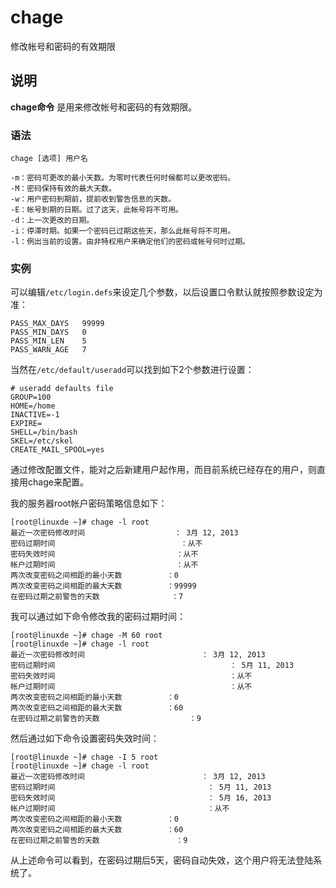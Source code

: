 chage
===

修改帐号和密码的有效期限

## 说明

**chage命令** 是用来修改帐号和密码的有效期限。

### 语法  

```
chage [选项] 用户名
```

  

```
-m：密码可更改的最小天数。为零时代表任何时候都可以更改密码。
-M：密码保持有效的最大天数。
-w：用户密码到期前，提前收到警告信息的天数。
-E：帐号到期的日期。过了这天，此帐号将不可用。
-d：上一次更改的日期。
-i：停滞时期。如果一个密码已过期这些天，那么此帐号将不可用。
-l：例出当前的设置。由非特权用户来确定他们的密码或帐号何时过期。
```

### 实例  

可以编辑`/etc/login.defs`来设定几个参数，以后设置口令默认就按照参数设定为准：

```
PASS_MAX_DAYS   99999
PASS_MIN_DAYS   0
PASS_MIN_LEN    5
PASS_WARN_AGE   7
```

当然在`/etc/default/useradd`可以找到如下2个参数进行设置：

```
# useradd defaults file
GROUP=100
HOME=/home
INACTIVE=-1
EXPIRE=
SHELL=/bin/bash
SKEL=/etc/skel
CREATE_MAIL_SPOOL=yes
```

通过修改配置文件，能对之后新建用户起作用，而目前系统已经存在的用户，则直接用chage来配置。

我的服务器root帐户密码策略信息如下：

```
[root@linuxde ~]# chage -l root
最近一次密码修改时间                    ： 3月 12, 2013
密码过期时间                            ：从不
密码失效时间                           ：从不
帐户过期时间                           ：从不
两次改变密码之间相距的最小天数          ：0
两次改变密码之间相距的最大天数          ：99999
在密码过期之前警告的天数                ：7
```

我可以通过如下命令修改我的密码过期时间：

```
[root@linuxde ~]# chage -M 60 root
[root@linuxde ~]# chage -l root
最近一次密码修改时间                          ： 3月 12, 2013
密码过期时间                                       ： 5月 11, 2013
密码失效时间                                       ：从不
帐户过期时间                                       ：从不
两次改变密码之间相距的最小天数          ：0
两次改变密码之间相距的最大天数          ：60
在密码过期之前警告的天数                    ：9
```

然后通过如下命令设置密码失效时间：

```
[root@linuxde ~]# chage -I 5 root
[root@linuxde ~]# chage -l root
最近一次密码修改时间                          ： 3月 12, 2013
密码过期时间                                  ： 5月 11, 2013
密码失效时间                                  ： 5月 16, 2013
帐户过期时间                                  ：从不
两次改变密码之间相距的最小天数          ：0
两次改变密码之间相距的最大天数          ：60
在密码过期之前警告的天数                 ：9
```

从上述命令可以看到，在密码过期后5天，密码自动失效，这个用户将无法登陆系统了。


